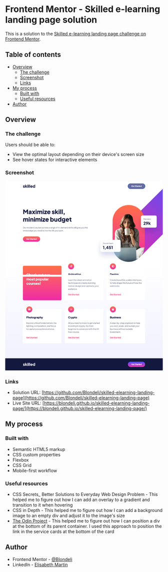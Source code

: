# Frontend Mentor - Skilled e-learning landing page solution

This is a solution to the [Skilled e-learning landing page challenge on Frontend Mentor](https://www.frontendmentor.io/challenges/skilled-elearning-landing-page-S1ObDrZ8q).

## Table of contents

- [Overview](#overview)
  - [The challenge](#the-challenge)
  - [Screenshot](#screenshot)
  - [Links](#links)
- [My process](#my-process)
  - [Built with](#built-with)
  - [Useful resources](#useful-resources)
- [Author](#author)

## Overview

### The challenge

Users should be able to:

- View the optimal layout depending on their device's screen size
- See hover states for interactive elements

### Screenshot

![](/docs/assets/screenshot.png)

### Links

- Solution URL: [https://github.com/Blondeli/skilled-elearning-landing-page](https://github.com/Blondeli/skilled-elearning-landing-page)
- Live Site URL: [https://blondeli.github.io/skilled-elearning-landing-page/](https://blondeli.github.io/skilled-elearning-landing-page/)

## My process

### Built with

- Semantic HTML5 markup
- CSS custom properties
- Flexbox
- CSS Grid
- Mobile-first workflow

### Useful resources

- CSS Secrets_ Better Solutions to Everyday Web Design Problem - This helped me to figure out how I can add an overlay to a gradient and transition to it when hovering
- CSS in Depth - This helped me to figure out how I can add a background image to an empty div and adjust it to the image's size
- [The Odin Project](https://theodinproject.org) - This helped me to figure out how I can position a div at the bottom of its parent container. I used this approach to position the link in the service cards at the bottom of the card

## Author

- Frontend Mentor - [@Blondeli](https://www.frontendmentor.io/profile/blondeli)
- LinkedIn - [Elisabeth Martin](https://www.linkedin.com/in/elisabeth-martin-873773199/)
